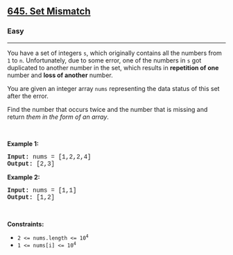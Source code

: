 <h2><a href="https://leetcode.com/problems/set-mismatch/">645. Set Mismatch</a></h2><h3>Easy</h3><hr><div><p>You have a set of integers <code style="font-family: monospace, Bangla531, sans-serif;">s</code>, which originally contains all the numbers from <code style="font-family: monospace, Bangla531, sans-serif;">1</code> to <code style="font-family: monospace, Bangla531, sans-serif;">n</code>. Unfortunately, due to some error, one of the numbers in <code style="font-family: monospace, Bangla531, sans-serif;">s</code> got duplicated to another number in the set, which results in <strong>repetition of one</strong> number and <strong>loss of another</strong> number.</p>

<p>You are given an integer array <code style="font-family: monospace, Bangla531, sans-serif;">nums</code> representing the data status of this set after the error.</p>

<p>Find the number that occurs twice and the number that is missing and return <em>them in the form of an array</em>.</p>

<p>&nbsp;</p>
<p><strong class="example">Example 1:</strong></p>
<pre style="font-family: SFMono-Regular, Consolas, &quot;Liberation Mono&quot;, Menlo, Courier, monospace, Bangla531, sans-serif;"><strong>Input:</strong> nums = [1,2,2,4]
<strong>Output:</strong> [2,3]
</pre><p><strong class="example">Example 2:</strong></p>
<pre style="font-family: SFMono-Regular, Consolas, &quot;Liberation Mono&quot;, Menlo, Courier, monospace, Bangla531, sans-serif;"><strong>Input:</strong> nums = [1,1]
<strong>Output:</strong> [1,2]
</pre>
<p>&nbsp;</p>
<p><strong>Constraints:</strong></p>

<ul>
	<li><code style="font-family: monospace, Bangla531, sans-serif;">2 &lt;= nums.length &lt;= 10<sup>4</sup></code></li>
	<li><code style="font-family: monospace, Bangla531, sans-serif;">1 &lt;= nums[i] &lt;= 10<sup>4</sup></code></li>
</ul>
</div>
